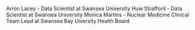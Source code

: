 Arron Lacey - Data Scientist at Swansea University
Huw Strafford - Data Scientist at Swansea University
Monica Martins - Nuclear Medicine Clinical Team Lead at Swansea Bay Uiversity Health Board